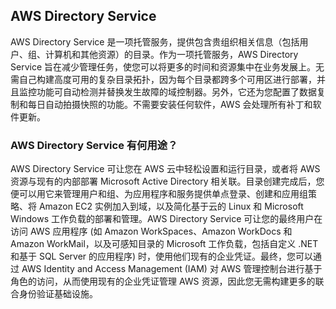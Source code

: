## AWS Directory Service

AWS Directory Service 是一项托管服务，提供包含贵组织相关信息（包括用户、组、计算机和其他资源）的目录。作为一项托管服务，AWS Directory Service 旨在减少管理任务，使您可以将更多的时间和资源集中在业务发展上。无需自己构建高度可用的复杂目录拓扑，因为每个目录都跨多个可用区进行部署，并且监控功能可自动检测并替换发生故障的域控制器。另外，它还为您配置了数据复制和每日自动拍摄快照的功能。不需要安装任何软件，AWS 会处理所有补丁和软件更新。


### AWS Directory Service 有何用途？

AWS Directory Service 可让您在 AWS 云中轻松设置和运行目录，或者将 AWS 资源与现有的内部部署 Microsoft Active Directory 相关联。目录创建完成后，您便可以用它来管理用户和组、为应用程序和服务提供单点登录、创建和应用组策略、将 Amazon EC2 实例加入到域，以及简化基于云的 Linux 和 Microsoft Windows 工作负载的部署和管理。AWS Directory Service 可让您的最终用户在访问 AWS 应用程序 (如 Amazon WorkSpaces、Amazon WorkDocs 和 Amazon WorkMail，以及可感知目录的 Microsoft 工作负载，包括自定义 .NET 和基于 SQL Server 的应用程序) 时，使用他们现有的企业凭证。最终，您可以通过 AWS Identity and Access Management (IAM) 对 AWS 管理控制台进行基于角色的访问，从而使用现有的企业凭证管理 AWS 资源，因此您无需构建更多的联合身份验证基础设施。

